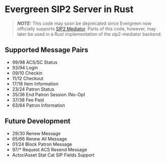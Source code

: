 # Evergreen SIP2 Server in Rust

> **_NOTE:_** This code may soon be deprecated since Evergreen now 
officially supports [SIP2 Mediator](../sip2-mediator/README.md).  Parts of 
this code, however, may later be used in a Rust implementation of the 
sip2-mediator backend.

## Supported Message Pairs

* 99/98 ACS/SC Status
* 93/94 Login
* 09/10 Checkin
* 11/12 Checkout
* 17/18 Item Information
* 23/24 Patron Status
* 35/36 End Patron Session (No-Op)
* 37/38 Fee Paid
* 63/64 Patron Information

## Future Development

* 29/30 Renew Message
* 65/66 Renew All Message
* 01/24 Block Patron Message
* 97/\* Request ACS Resend Message
* Actor/Asset Stat Cat SIP Fields Support




